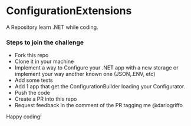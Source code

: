 # ConfigurationExtensions

A Repository learn .NET while coding.

### Steps to join the challenge
- Fork this repo
- Clone it in your machine
- Implement a way to Configure your .NET app with a new storage or implement your way another known one (JSON,.ENV, etc)
- Add some tests
- Add 1 app that get the ConfigurationBuilder loading your Configurator.
- Push the code
- Create a PR into this repo
- Request feedback in the comment of the PR tagging me @dariogriffo


Happy coding!
